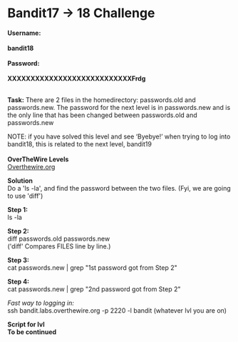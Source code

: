 # Bandit17 -> 18 Challenge

**Username:**
<br>
<br>
**bandit18**
<br>
<br>
**Password:**
<br>
<br>
**XXXXXXXXXXXXXXXXXXXXXXXXXXXFrdg**
<br>
<br>

**Task:**
There are 2 files in the homedirectory: passwords.old and passwords.new. 
The password for the next level is in passwords.new and is the only line that has been changed between passwords.old and passwords.new

NOTE: if you have solved this level and see ‘Byebye!’ when trying to log into bandit18, this is related to the next level, bandit19
<br>
<br>
**OverTheWire Levels**
<br>
[Overthewire.org](https://overthewire.org/wargames/bandit/bandit18.html)

**Solution**
<br>
Do a 'ls -la', and find the password between the two files. (Fyi, we are going to use 'diff')

**Step 1:**
<br>
ls -la

**Step 2:**
<br>
diff passwords.old passwords.new
<br>
('diff' Compares FILES line by line.)

**Step 3:**
<br>
cat passwords.new | grep "1st password got from Step 2"

**Step 4:**
<br>
cat passwords.new | grep "2nd password got from Step 2"


*Fast way to logging in:*
<br>
ssh bandit.labs.overthewire.org -p 2220 -l bandit (whatever lvl you are on)

**Script for lvl**
<br>
**To be continued**
